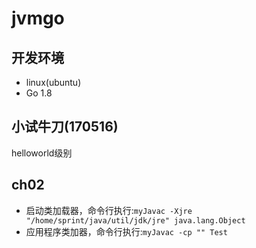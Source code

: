 # jvmgo
## 开发环境
- linux(ubuntu)
- Go 1.8

## 小试牛刀(170516)
helloworld级别

## ch02
- 启动类加载器，命令行执行:`myJavac -Xjre "/home/sprint/java/util/jdk/jre" java.lang.Object`
- 应用程序类加器，命令行执行:`myJavac -cp "" Test`
